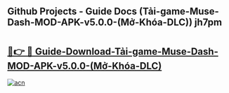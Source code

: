 ## Github Projects - Guide Docs (Tải-game-Muse-Dash-MOD-APK-v5.0.0-(Mở-Khóa-DLC)) jh7pm

# <h2><a href="https://apkcomod.com?title=Tải-game-Muse-Dash-MOD-APK-v5.0.0-(Mở-Khóa-DLC)">🔗👉 🔴 Guide-Download-Tải-game-Muse-Dash-MOD-APK-v5.0.0-(Mở-Khóa-DLC) </a></h2>

[![acn](https://github.com/user-attachments/assets/0f9c940e-d8b0-45ae-aac7-cd30a18b3e1c)](https://apkcomod.com?title=Tải-game-Muse-Dash-MOD-APK-v5.0.0-(Mở-Khóa-DLC))
